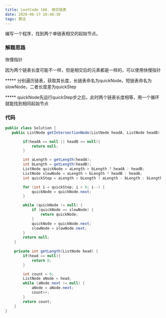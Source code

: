 ```yaml
---
title: LeetCode 160. 相交链表
date: 2020-06-17 10:40:30
tags: 算法
---
```


 编写一个程序，找到两个单链表相交的起始节点。 

### 解题思路

快慢指针

因为两个链表长度可能不一样，但是相交后的元素都是一样的，可以使用快慢指针

***** 分别遍历链表，获取其长度，长链表命名为quickNode，短链表命名为slowNode，二者长度差为quickStep

***** quickNode先运行quickStep步之后，此时两个链表长度相等，用一个循环就能找到相同起始节点

<!--more-->

### 代码

```JAVA
public class Solution {
   public ListNode getIntersectionNode(ListNode headA, ListNode headB) {

        if(headA == null || headB == null){
            return null;
        }

        int aLength = getLength(headA);
        int bLength = getLength(headB);
        ListNode quickNode = aLength > bLength ? headA : headB;
        ListNode slowNode = aLength > bLength ? headB : headA;
        int quickStep = aLength > bLength ? aLength - bLength : bLength - aLength;

        for (int i = quickStep; i > 0; i--) {
            quickNode = quickNode.next;
        }

        while (quickNode != null) {
            if (quickNode == slowNode) {
                return quickNode;
            }
            quickNode = quickNode.next;
            slowNode = slowNode.next;
        }
        return null;
    }
    
    private int getLength(ListNode head) {
        if(head == null){
            return 0;
        }

        int count = 0;
        ListNode aNode = head;
        while (aNode.next != null) {
            aNode = aNode.next;
            count++;
        }
        return count;
    }
}
```

